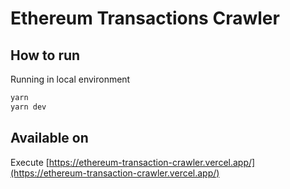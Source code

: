 # Ethereum Transactions Crawler

## How to run

Running in local environment
```bash
yarn
yarn dev
```

## Available on
Execute [https://ethereum-transaction-crawler.vercel.app/](https://ethereum-transaction-crawler.vercel.app/)
